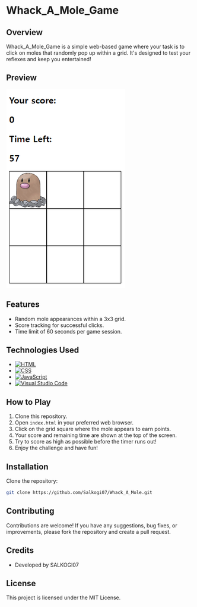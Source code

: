# Whack_A_Mole_Game

## Overview
Whack_A_Mole_Game is a simple web-based game where your task is to click on moles that randomly pop up within a grid. It's designed to test your reflexes and keep you entertained!

## Preview
![Whack_A_Mole_Game Preview](preview.png)

## Features
- Random mole appearances within a 3x3 grid.
- Score tracking for successful clicks.
- Time limit of 60 seconds per game session.

## Technologies Used
- [![HTML](https://img.shields.io/badge/-HTML5-E34F26?style=flat&logo=html5&logoColor=white)](https://developer.mozilla.org/en-US/docs/Web/Guide/HTML/HTML5)
- [![CSS](https://img.shields.io/badge/-CSS3-1572B6?style=flat&logo=css3&logoColor=white)](https://developer.mozilla.org/en-US/docs/Web/CSS)
- [![JavaScript](https://img.shields.io/badge/-JavaScript-F7DF1E?style=flat&logo=javascript&logoColor=black)](https://developer.mozilla.org/en-US/docs/Web/JavaScript)
- [![Visual Studio Code](https://img.shields.io/badge/-Visual%20Studio%20Code-007ACC?style=flat&logo=visual-studio-code&logoColor=white)](https://code.visualstudio.com/)

## How to Play
1. Clone this repository.
2. Open `index.html` in your preferred web browser.
3. Click on the grid square where the mole appears to earn points.
4. Your score and remaining time are shown at the top of the screen.
5. Try to score as high as possible before the timer runs out!
6. Enjoy the challenge and have fun!


## Installation
Clone the repository:
```bash
git clone https://github.com/Salkogi07/Whack_A_Mole.git
```

## Contributing
Contributions are welcome! If you have any suggestions, bug fixes, or improvements, please fork the repository and create a pull request.

## Credits
- Developed by SALKOGI07

## License
This project is licensed under the MIT License.
